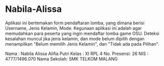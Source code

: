 # Nabila-Alissa

Aplikasi ini bertemakan form pendaftaran lomba, yang dimana berisi Username, Jenis Kelamin, Mode. Kegunaan aplikasi ini adalah agar memudahkan para peserta yang ingin mendaftar lomba game OSU. Deteksi kesalahan muncul jika jenis kelamin, dan mode belum dipilih dengan menampilkan "Belum memilih Jenis Kelamin", dan "Tidak ada pada Pilihan".



Nama        : Nabila Alissa Alifia Putri
Kelas       : XI RPL 4
No. Presensi: 26
NIS         : 4777/1496.070
Nama Sekolah: SMK TELKOM MALANG
